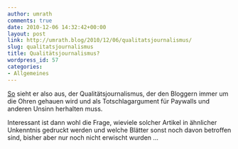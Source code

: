 ```yaml
---
author: umrath
comments: true
date: 2010-12-06 14:32:42+00:00
layout: post
link: http://umrath.blog/2010/12/06/qualitatsjournalismus/
slug: qualitatsjournalismus
title: Qualitätsjournalismus?
wordpress_id: 57
categories:
- Allgemeines
---
```


[So](http://www.sueddeutsche.de/medien/erfundener-wetten-dass-bericht-kritik-der-reinen-unvernunft-1.1032516) sieht er also aus, der Qualitätsjournalismus, der den Bloggern immer um die Ohren gehauen wird und als Totschlagargument für Paywalls und anderen Unsinn herhalten muss.

Interessant ist dann wohl die Frage, wieviele solcher Artikel in ähnlicher Unkenntnis gedruckt werden und welche Blätter sonst noch davon betroffen sind, bisher aber nur noch nicht erwischt wurden ...
